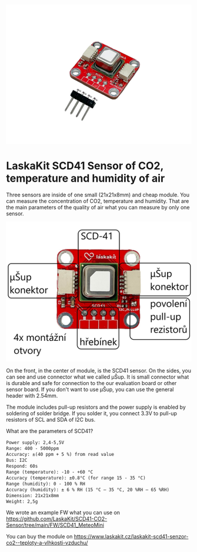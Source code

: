 ![SCD41](https://github.com/LaskaKit/SCD41-CO2-Sensor/blob/main/img/SCD41-1.jpg)

# LaskaKit SCD41 Sensor of CO2, temperature and humidity of air

Three sensors are inside of one small (21x21x8mm) and cheap module. You can measure the concentration of CO2, temperature and humidity. That are the main parameters of the quality of air what you can measure by only one sensor.

![SCD41](https://github.com/LaskaKit/SCD41-CO2-Sensor/blob/main/img/SCD41-front_popis.jpg)

On the front, in the center of module, is the SCD41 sensor. On the sides, you can see and use connector what we called μŠup. It is small connector what is durable and safe for connection to the our evaluation board or other sensor board. 
If you don't want to use μŠup, you can use the general header with 2.54mm.

The module includes pull-up resistors and the power supply is enabled by soldering of solder bridge. If you solder it, you connect 3.3V to pull-up resistors of SCL and SDA of I2C bus.

What are the parameters of SCD41?

    Power supply: 2,4-5,5V
    Range: 400 - 5000ppm
    Accuracy: ±(40 ppm + 5 %) from read value
    Bus: I2C
    Respond: 60s
    Range (temperature): -10 - +60 °C
    Accuracy (temperature): ±0.8°C (for range 15 - 35 °C)
    Range (humidity): 0 - 100 % RH
    Accuracy (humidity): ± 6 % RH (15 °C – 35 °C, 20 %RH – 65 %RH)
    Dimension: 21x21x8mm
    Weight: 2,5g

We wrote an example FW what you can use on https://github.com/LaskaKit/SCD41-CO2-Sensor/tree/main/FW/SCD41_MeteoMini

You can buy the module on https://www.laskakit.cz/laskakit-scd41-senzor-co2--teploty-a-vlhkosti-vzduchu/
